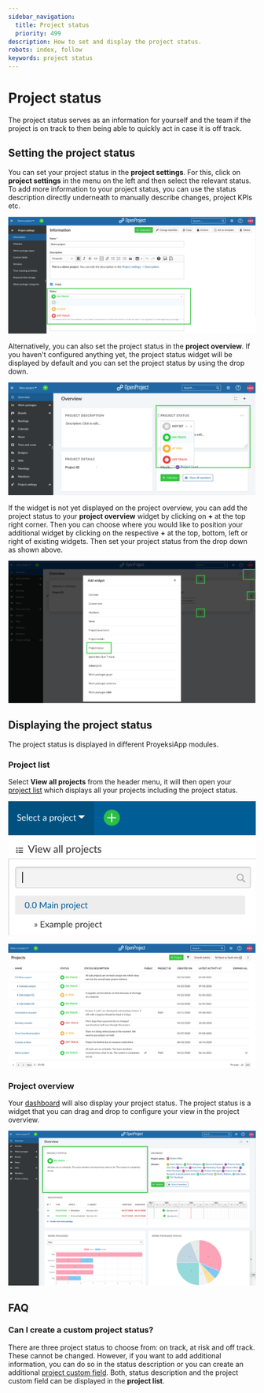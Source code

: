 ```yaml
---
sidebar_navigation:
  title: Project status
  priority: 499
description: How to set and display the project status.
robots: index, follow
keywords: project status
---
```

# Project status

The project status serves as an information for yourself and the team if the project is on track to then being able to quickly act in case it is off track.

## Setting the project status

You can set your project status in the **project settings**. For this, click on **project settings** in the menu on the left and then select the relevant status. To add more information to your project status, you can use the status description directly underneath to manually describe changes, project KPIs etc.

![project-settings-project-status](project-settings-project-status.png)

Alternatively, you can also set the project status in the **project overview**. If you haven't configured anything yet, the project status widget will be displayed by default and you can set the project status by using the drop down.

![Set-project-status-project-overview](Set-project-status-project-overview.png)

If the widget is not yet displayed on the project overview, you can add the project status to your **project overview** widget by clicking on **+** at the top right corner. Then you can choose where you would like to position your additional widget by clicking on the respective **+** at the top, bottom, left or right of existing widgets. Then set your project status from the drop down as shown above.

![project-status-widget](project-status-widget.png)

## Displaying the project status

The project status is displayed in different ProyeksiApp modules.

### Project list

Select **View all projects** from the header menu, it will then open your [project list](../../projects/#global-projects-overview---view-all-projects) which displays all your projects including the project status.

![View-all-projects](View-all-projects-4478986.png)

![project-list-project-status](project-list-project-status.png)

### Project overview

Your [dashboard](../../project-overview/) will also display your project status. The project status is a widget that you can drag and drop to configure your view in the project overview.

![Project-status-project-overview](Project-status-project-overview.png)

## FAQ

### Can I create a custom project status?

There are three project status to choose from: on track, at risk and off track. These cannot be changed. However, if you want to add additional information, you can do so in the status description or you can create an additional [project custom field](../../../system-admin-guide/custom-fields/custom-fields-projects/). Both, status description and the project custom field can be displayed in the **project list**.
